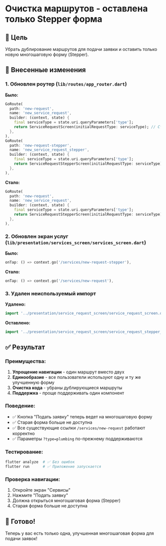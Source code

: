 # Очистка маршрутов - оставлена только Stepper форма

## 🎯 Цель
Убрать дублирование маршрутов для подачи заявки и оставить только новую многошаговую форму (Stepper).

## 🔧 Внесенные изменения

### 1. Обновлен роутер (`lib/routes/app_router.dart`)

**Было:**
```dart
GoRoute(
  path: 'new-request',
  name: 'new_service_request',
  builder: (context, state) {
    final serviceType = state.uri.queryParameters['type'];
    return ServiceRequestScreen(initialRequestType: serviceType); // Старая форма
  },
),
GoRoute(
  path: 'new-request-stepper',
  name: 'new_service_request_stepper',
  builder: (context, state) {
    final serviceType = state.uri.queryParameters['type'];
    return ServiceRequestStepperScreen(initialRequestType: serviceType); // Новая форма
  },
),
```

**Стало:**
```dart
GoRoute(
  path: 'new-request',
  name: 'new_service_request',
  builder: (context, state) {
    final serviceType = state.uri.queryParameters['type'];
    return ServiceRequestStepperScreen(initialRequestType: serviceType); // Только новая форма
  },
),
```

### 2. Обновлен экран услуг (`lib/presentation/services_screen/services_screen.dart`)

**Было:**
```dart
onTap: () => context.go('/services/new-request-stepper'),
```

**Стало:**
```dart
onTap: () => context.go('/services/new-request'),
```

### 3. Удален неиспользуемый импорт

**Удалено:**
```dart
import '../presentation/service_request_screen/service_request_screen.dart';
```

**Оставлено:**
```dart
import '../presentation/service_request_screen/service_request_stepper_screen.dart';
```

## ✅ Результат

### Преимущества:
1. **Упрощение навигации** - один маршрут вместо двух
2. **Единообразие** - все пользователи используют одну и ту же улучшенную форму
3. **Очистка кода** - убраны дублирующиеся маршруты
4. **Поддержка** - проще поддерживать один компонент

### Поведение:
- ✅ Кнопка "Подать заявку" теперь ведет на многошаговую форму
- ✅ Старая форма больше не доступна
- ✅ Все существующие ссылки `/services/new-request` работают корректно
- ✅ Параметры `?type=plumbing` по-прежнему поддерживаются

### Тестирование:
```bash
flutter analyze  # ✅ Без ошибок
flutter run      # ✅ Приложение запускается
```

### Проверка навигации:
1. Откройте экран "Сервисы"
2. Нажмите "Подать заявку"
3. Должна открыться многошаговая форма (Stepper)
4. Старая форма больше не доступна

## 🎉 Готово!
Теперь у вас есть только одна, улучшенная многошаговая форма для подачи заявок! 